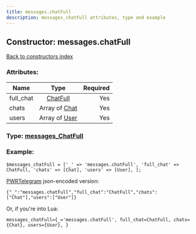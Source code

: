 ```yaml
---
title: messages.chatFull
description: messages_chatFull attributes, type and example
---
```

## Constructor: messages.chatFull  
[Back to constructors index](index.md)



### Attributes:

| Name     |    Type       | Required |
|----------|:-------------:|---------:|
|full\_chat|[ChatFull](../types/ChatFull.md) | Yes|
|chats|Array of [Chat](../types/Chat.md) | Yes|
|users|Array of [User](../types/User.md) | Yes|



### Type: [messages\_ChatFull](../types/messages_ChatFull.md)


### Example:

```
$messages_chatFull = ['_' => 'messages.chatFull', 'full_chat' => ChatFull, 'chats' => [Chat], 'users' => [User], ];
```  

[PWRTelegram](https://pwrtelegram.xyz) json-encoded version:

```
{"_":"messages.chatFull","full_chat":"ChatFull","chats":["Chat"],"users":["User"]}
```


Or, if you're into Lua:  


```
messages_chatFull={_='messages.chatFull', full_chat=ChatFull, chats={Chat}, users={User}, }

```


